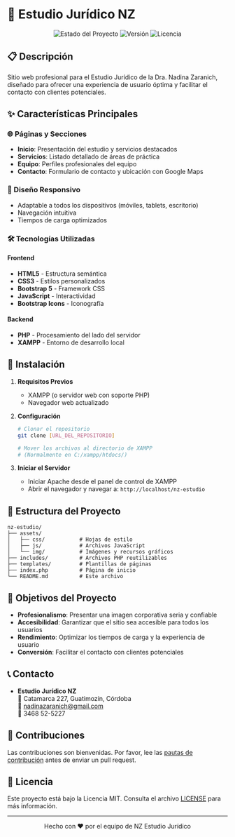 # 🏢 Estudio Jurídico NZ

<div align="center">
  <img src="https://img.shields.io/badge/Status-En%20Desarrollo-brightgreen" alt="Estado del Proyecto">
  <img src="https://img.shields.io/badge/Version-1.0.0-blue" alt="Versión">
  <img src="https://img.shields.io/badge/Licencia-MIT-green" alt="Licencia">
</div>

## 📋 Descripción
Sitio web profesional para el Estudio Jurídico de la Dra. Nadina Zaranich, diseñado para ofrecer una experiencia de usuario óptima y facilitar el contacto con clientes potenciales.

## ✨ Características Principales

### 🌐 Páginas y Secciones
- **Inicio**: Presentación del estudio y servicios destacados
- **Servicios**: Listado detallado de áreas de práctica
- **Equipo**: Perfiles profesionales del equipo
- **Contacto**: Formulario de contacto y ubicación con Google Maps

### 📱 Diseño Responsivo
- Adaptable a todos los dispositivos (móviles, tablets, escritorio)
- Navegación intuitiva
- Tiempos de carga optimizados

### 🛠️ Tecnologías Utilizadas

#### Frontend
- **HTML5** - Estructura semántica
- **CSS3** - Estilos personalizados
- **Bootstrap 5** - Framework CSS
- **JavaScript** - Interactividad
- **Bootstrap Icons** - Iconografía

#### Backend
- **PHP** - Procesamiento del lado del servidor
- **XAMPP** - Entorno de desarrollo local

## 🚀 Instalación

1. **Requisitos Previos**
   - XAMPP (o servidor web con soporte PHP)
   - Navegador web actualizado

2. **Configuración**
   ```bash
   # Clonar el repositorio
   git clone [URL_DEL_REPOSITORIO]
   
   # Mover los archivos al directorio de XAMPP
   # (Normalmente en C:/xampp/htdocs/)
   ```

3. **Iniciar el Servidor**
   - Iniciar Apache desde el panel de control de XAMPP
   - Abrir el navegador y navegar a: `http://localhost/nz-estudio`

## 🎨 Estructura del Proyecto

```
nz-estudio/
├── assets/
│   ├── css/           # Hojas de estilo
│   ├── js/            # Archivos JavaScript
│   └── img/           # Imágenes y recursos gráficos
├── includes/          # Archivos PHP reutilizables
├── templates/         # Plantillas de páginas
├── index.php          # Página de inicio
└── README.md          # Este archivo
```

## 🎯 Objetivos del Proyecto

- **Profesionalismo**: Presentar una imagen corporativa seria y confiable
- **Accesibilidad**: Garantizar que el sitio sea accesible para todos los usuarios
- **Rendimiento**: Optimizar los tiempos de carga y la experiencia de usuario
- **Conversión**: Facilitar el contacto con clientes potenciales

## 📞 Contacto

- **Estudio Jurídico NZ**  
  📍 Catamarca 227, Guatimozín, Córdoba  
  📧 nadinazaranich@gmail.com  
  📱 3468 52-5227

## 🤝 Contribuciones

Las contribuciones son bienvenidas. Por favor, lee las [pautas de contribución](CONTRIBUTING.md) antes de enviar un pull request.

## 📄 Licencia

Este proyecto está bajo la Licencia MIT. Consulta el archivo [LICENSE](LICENSE) para más información.

---
<div align="center">
  Hecho con ❤️ por el equipo de NZ Estudio Jurídico
</div>
